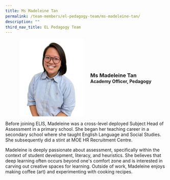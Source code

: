 ```yaml
---
title: Ms Madeleine Tan
permalink: /team-members/el-pedagogy-team/ms-madeleine-tan/
description: ""
third_nav_title: EL Pedagogy Team
---
```

<div class="flex">
	<div class="imgCrop">
		<img src="/images/Team%20Members/madeleine_use%20for%20website.jpg" class="m-0"></div>
		<div class="flex-col">
		<h3 class="m-0"><strong>Ms Madeleine Tan </strong></h3>
		<strong>Academy Officer, Pedagogy</strong>
	</div>
	</div>

<style>
	.m-0 {
		margin: 0 !important;
	}
	.flex {
		display: flex;
		justify-content: center;
		align-items: center; 
		gap: 20px;
	flex-wrap: wrap;
	}
.imgCrop {
    width: 200px !important;
    aspect-ratio: 5/6;
	overflow: hidden;
}
	.flex-col {
		display: flex;
		flex-direction: column;
	}
</style>

Before joining ELIS, Madeleine was a cross-level deployed Subject Head of Assessment in a primary school. She began her teaching career in a secondary school where she taught English Language and Social Studies. She subsequently did a stint at MOE HR Recruitment Centre.

Madeleine is deeply passionate about assessment, specifically within the context of student development, literacy, and heuristics. She believes that deep learning often occurs beyond one's comfort zone and is interested in carving out creative spaces for learning. Outside of work, Madeleine enjoys making coffee (art) and experimenting with cooking recipes.